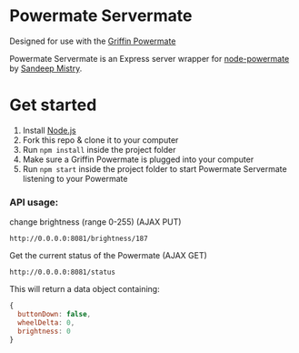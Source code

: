 # Powermate Servermate

Designed for use with the [Griffin Powermate](http://store.griffintechnology.com/laptops/powermate)

Powermate Servermate is an Express server wrapper for [node-powermate](https://www.npmjs.com/package/node-powermate) by [Sandeep Mistry](https://github.com/sandeepmistry).

# Get started


1. Install [Node.js](https://nodejs.org)
2. Fork this repo & clone it to your computer
3. Run `npm install` inside the project folder
4. Make sure a Griffin Powermate is plugged into your computer
5. Run `npm start` inside the project folder to start Powermate Servermate listening to your Powermate


### API usage:

change brightness (range 0-255)  (AJAX PUT)
```
http://0.0.0.0:8081/brightness/187
```



Get the current status of the Powermate (AJAX GET)
```
http://0.0.0.0:8081/status
```

This will return a data object containing:
```javascript
{
  buttonDown: false,
  wheelDelta: 0,
  brightness: 0
}
```
